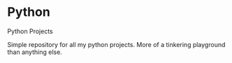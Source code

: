 # Python
Python Projects


Simple repository for all my python projects. More of a tinkering playground than anything else. 
